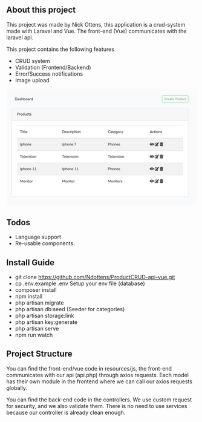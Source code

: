 ## About this project

This project was made by Nick Ottens, this application is a crud-system made with Laravel and Vue. The front-end (Vue) communicates with the laravel api.

This project contains the following features
- CRUD system
- Validation (Frontend/Backend)
- Error/Success notifications
- Image upload

![dashboard](dashboard.png)

## Todos
- Language support
- Re-usable components.

## Install Guide

- git clone https://github.com/Ndottens/ProductCRUD-api-vue.git
- cp .env.example .env
Setup your env file (database)
- composer install
- npm install
- php artisan migrate
- php artisan db:seed (Seeder for categories)
- php artisan storage:link
- php artisan key:generate
- php artisan serve
- npm run watch

## Project Structure

You can find the front-end/vue code in resources/js, the front-end communicates with our api (api.php) through axios requests.
Each model has their own module in the frontend where we can call our axios requests globally.

You can find the back-end code in the controllers. We use custom request for security, and we also validate them. There is no need to use services because our controller is already clean enough. 



